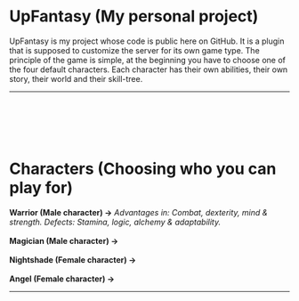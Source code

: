 # UpFantasy (My personal project)

UpFantasy is my project whose code is public here on GitHub.
It is a plugin that is supposed to customize the server for its
own game type. The principle of the game is simple, at the beginning
you have to choose one of the four default characters. Each character
has their own abilities, their own story, their world and their skill-tree.

---

<br><br>
<br><br>

# Characters (Choosing who you can play for)

**Warrior (Male character) ->** *Advantages in: Combat, dexterity,
mind & strength. Defects: Stamina, logic, alchemy & adaptability.*
<br><br>
**Magician (Male character) ->**
<br><br>
**Nightshade (Female character) ->**
<br><br>
**Angel (Female character) ->**

---